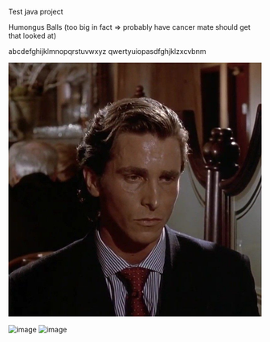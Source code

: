 Test java project

Humongus Balls (too big in fact => probably have cancer mate should get that looked at)

abcdefghijklmnopqrstuvwxyz
qwertyuiopasdfghjklzxcvbnm

![image](Pictures/Patrick.jpg)

![image](https://github.com/user-attachments/assets/660c1218-57e2-4706-a70b-5f72083df1d7)
![image](https://media.tenor.com/KrGPtslH9bUAAAAM/rock.gif)
